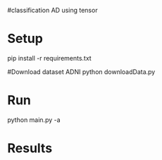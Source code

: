 #classification AD using tensor 

# Setup 
pip install -r requirements.txt

#Download dataset ADNI
python downloadData.py

# Run

python main.py -a

# Results
